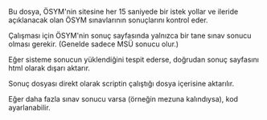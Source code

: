Bu dosya, ÖSYM'nin sitesine her 15 saniyede bir istek yollar ve ileride açıklanacak olan ÖSYM sınavlarının sonuçlarını kontrol eder. 

Çalışması için ÖSYM'nin sonuç sayfasında yalnızca bir tane sınav sonucu olması gerekir. (Genelde sadece MSÜ sonucu olur.)

Eğer sisteme sonucun yüklendiğini tespit ederse, doğrudan sonuç sayfasını html olarak dışarı aktarır.

Sonuç dosyası direkt olarak scriptin çalıştığı dosya içerisine aktarılır.

Eğer daha fazla sınav sonucu varsa (örneğin mezuna kalındıysa), kod ayarlanabilir.
